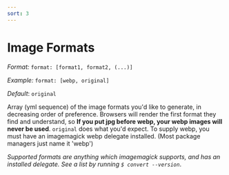 ```yaml
---
sort: 3
---
```


# Image Formats

_Format:_ `format: [format1, format2, (...)]`

_Example:_ `format: [webp, original]`

_Default_: `original`

Array (yml sequence) of the image formats you'd like to generate, in decreasing
order of preference. Browsers will render the first format they find and
understand, so **If you put jpg before webp, your webp images will never be
used**. `original` does what you'd expect. To supply webp, you must have an
imagemagick webp delegate installed. (Most package managers just name it 'webp')

_Supported formats are anything which imagemagick supports, and has an installed
delegate. See a list by running `$ convert --version`_.

